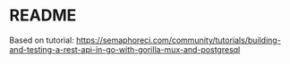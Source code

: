 # README

Based on tutorial: https://semaphoreci.com/community/tutorials/building-and-testing-a-rest-api-in-go-with-gorilla-mux-and-postgresql
